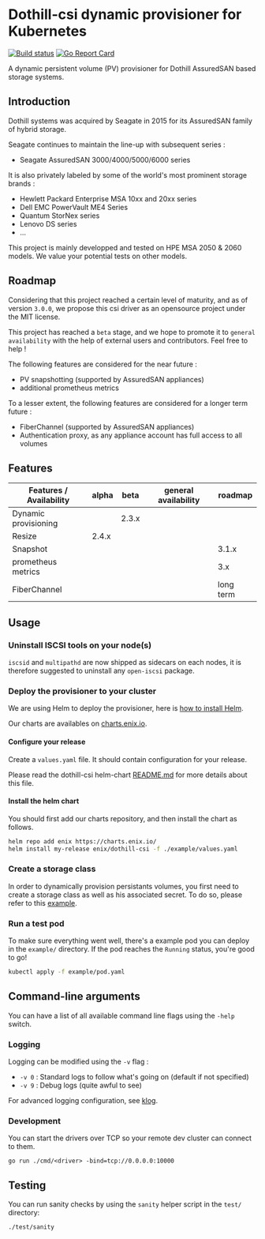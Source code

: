 # Dothill-csi dynamic provisioner for Kubernetes

[![Build status](https://gitlab.com/enix.io/dothill-csi/badges/main/pipeline.svg)](https://gitlab.com/enix.io/dothill-csi/-/pipelines)
[![Go Report Card](https://goreportcard.com/badge/github.com/enix/dothill-csi)](https://goreportcard.com/report/github.com/enix/dothill-csi)

A dynamic persistent volume (PV) provisioner for Dothill AssuredSAN based storage systems.

## Introduction

Dothill systems was acquired by Seagate in 2015 for its AssuredSAN family of hybrid storage.

Seagate continues to maintain the line-up with subsequent series :
- Seagate AssuredSAN 3000/4000/5000/6000 series

It is also privately labeled by some of the world's most prominent storage brands :
- Hewlett Packard Enterprise MSA 10xx and 20xx series
- Dell EMC PowerVault ME4 Series
- Quantum StorNex series
- Lenovo DS series
- ...

This project is mainly developped and tested on HPE MSA 2050 & 2060 models.
We value your potential tests on other models.

## Roadmap

Considering that this project reached a certain level of maturity, and as of version `3.0.0`, we propose this csi driver as an opensource project under the MIT license.

This project has reached a `beta` stage, and we hope to promote it to `general availability` with the help of external users and contributors. Feel free to help !

The following features are considered for the near future :
- PV snapshotting (supported by AssuredSAN appliances)
- additional prometheus metrics

To a lesser extent, the following features are considered for a longer term future :
- FiberChannel (supported by AssuredSAN appliances)
- Authentication proxy, as any appliance account has full access to all volumes

## Features

| Features / Availability | alpha | beta  | general availability | roadmap   |
|-------------------------|-------|-------|----------------------|-----------|
| Dynamic provisioning    |       | 2.3.x |                      |           |
| Resize                  | 2.4.x |       |                      |           |
| Snapshot                |       |       |                      | 3.1.x     |
| prometheus metrics      |       |       |                      | 3.x       |
| FiberChannel            |       |       |                      | long term |

## Usage

### Uninstall ISCSI tools on your node(s)

`iscsid` and `multipathd` are now shipped as sidecars on each nodes, it is therefore suggested to uninstall any `open-iscsi` package.

### Deploy the provisioner to your cluster

We are using Helm to deploy the provisioner, here is [how to install Helm](https://helm.sh/docs/intro/install/).

Our charts are availables on [charts.enix.io](https://charts.enix.io/).

#### Configure your release

Create a `values.yaml` file. It should contain configuration for your release.

Please read the dothill-csi helm-chart [README.md](https://github.com/enix/helm-charts/blob/master/charts/dothill-csi/README.md#values) for more details about this file.

#### Install the helm chart

You should first add our charts repository, and then install the chart as follows.

```sh
helm repo add enix https://charts.enix.io/
helm install my-release enix/dothill-csi -f ./example/values.yaml
```

### Create a storage class

In order to dynamically provision persistants volumes, you first need to create a storage class as well as his associated secret. To do so, please refer to this [example](./example/storage-class).

### Run a test pod

To make sure everything went well, there's a example pod you can deploy in the `example/` directory. If the pod reaches the `Running` status, you're good to go!

```sh
kubectl apply -f example/pod.yaml
```

## Command-line arguments

You can have a list of all available command line flags using the `-help` switch.

### Logging

Logging can be modified using the `-v` flag :

- `-v 0` : Standard logs to follow what's going on (default if not specified)
- `-v 9` : Debug logs (quite awful to see)

For advanced logging configuration, see [klog](https://github.com/kubernetes/klog).

### Development

You can start the drivers over TCP so your remote dev cluster can connect to them.

```
go run ./cmd/<driver> -bind=tcp://0.0.0.0:10000
```

## Testing

You can run sanity checks by using the `sanity` helper script in the `test/` directory:

```
./test/sanity
```
